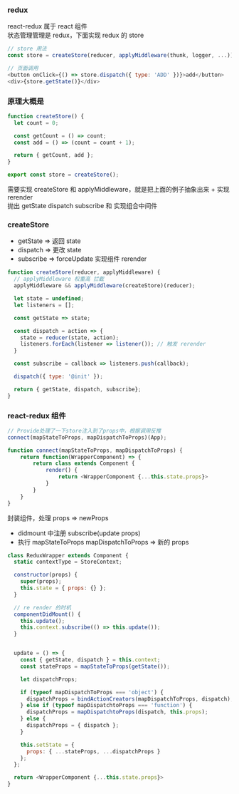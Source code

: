 ### redux

react-redux 属于 react 组件 <br>
状态管理管理是 redux，下面实现 redux 的 store

```js
// store 用法
const store = createStore(reducer, applyMiddleware(thunk, logger, ...));

// 页面调用
<button onClick={() => store.dispatch({ type: 'ADD' })}>add</button>
<div>{store.getState()}</div>
```

### 原理大概是

```js
function createStore() {
  let count = 0;

  const getCount = () => count;
  const add = () => (count = count + 1);

  return { getCount, add };
}

export const store = createStore();
```

需要实现 createStore 和 applyMiddleware，就是把上面的例子抽象出来 + 实现 rerender<br>
抛出 getState dispatch subscribe 和 实现组合中间件

### createStore

- getState => 返回 state
- dispatch => 更改 state
- subscribe => forceUpdate 实现组件 rerender

```js
function createStore(reducer, applyMiddleware) {
  // applyMiddleware 权重高 拦截
  applyMiddleware && applyMiddleware(createStore)(reducer);

  let state = undefined;
  let listeners = [];

  const getState => state;

  const dispatch = action => {
    state = reducer(state, action);
    listeners.forEach(listener => listener()); // 触发 rerender
  }

  const subscribe = callback => listeners.push(callback);

  dispatch({ type: '@init' });

  return { getState, dispatch, subscribe};
}
```

### react-redux 组件

```js
// Provide处理了一下store注入到了props中，根据调用反推
connect(mapStateToProps, mapDispatchToProps)(App);

function connect(mapStateToProps, mapDispatchToProps) {
    return function(WrapperComponent) => {
        return class extends Component {
            render() {
                return <WrapperComponent {...this.state.props}>
            }
        }
    }
}
```

封装组件，处理 props => newProps

- didmount 中注册 subscribe(update props)
- 执行 mapStateToProps mapDispatchToProps => 新的 props

```js
class ReduxWrapper extends Component {
  static contextType = StoreContext;

  constructor(props) {
    super(props);
    this.state = { props: {} };
  }

  // re render 的时机
  componentDidMount() {
    this.update();
    this.context.subscribe(() => this.update());
  }


  update = () => {
    const { getState, dispatch } = this.context;
    const stateProps = mapStateToProps(getState());

    let dispatchProps;

    if (typeof mapDispatchToProps === 'object') {
      dispatchProps = bindActionCreators(mapDispatchToProps, dispatch);
    } else if (typeof mapDispatchtoProps === 'function') {
      dispatchProps = mapDispatchtoProps(dispatch, this.props);
    } else {
      dispatchProps = { dispatch };
    }

    this.setState = {
      props: { ...stateProps, ...dispatchProps }
    };
  };

  return <WrapperComponent {...this.state.props}>
}
```
